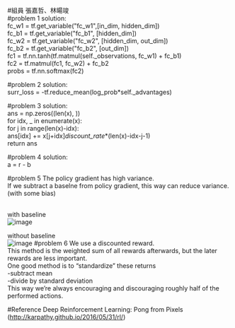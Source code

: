 #組員
張嘉哲、林暘竣 <br>
#problem 1
solution: <br>
fc_w1 = tf.get_variable("fc_w1",[in_dim, hidden_dim]) <br>
fc_b1 = tf.get_variable("fc_b1", [hidden_dim]) <br>
fc_w2 = tf.get_variable("fc_w2", [hidden_dim, out_dim]) <br>
fc_b2 = tf.get_variable("fc_b2", [out_dim]) <br>
fc1 = tf.nn.tanh(tf.matmul(self._observations, fc_w1) + fc_b1) <br>
fc2 = tf.matmul(fc1, fc_w2) + fc_b2 <br>
probs = tf.nn.softmax(fc2) <br>

#problem 2
solution: <br>
surr_loss = -tf.reduce_mean(log_prob*self._advantages) <br>
  
#problem 3
solution: <br>
  ans = np.zeros((len(x), )) <br>
    for idx, _ in enumerate(x): <br>
      for j in range(len(x)-idx): <br>
        ans[idx] += x[j+idx]*discount_rate**(len(x)-idx-j-1) <br>
  return ans <br>
  
#problem 4
solution: <br>
 a = r - b <br>

#problem 5
The policy gradient has high variance. <br>
If we subtract a baselne from policy gradient, this way can reduce variance. (with some bias) <br> <br>

with baseline <br>
![image](https://github.com/chang810249/homework2/blob/master/with_baseline.jpg)

without baseline <br>
![image](https://github.com/chang810249/homework2/blob/master/without_baseline.jpg)
#problem 6
We use a discounted reward. <br>
This method is the weighted sum of all rewards afterwards,
but the later rewards are less important. <br>
One good method is to “standardize” these returns <br>
  -subtract mean <br>
  -divide by standard deviation <br>
This way we’re always encouraging and discouraging roughly half of the performed actions. <br>

#Reference
Deep Reinforcement Learning: Pong from Pixels (http://karpathy.github.io/2016/05/31/rl/) <br>
